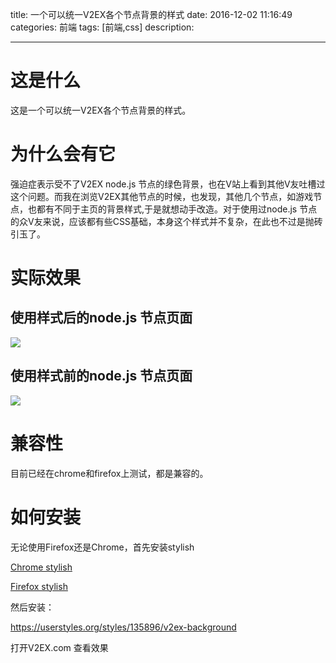 title: 一个可以统一V2EX各个节点背景的样式
date: 2016-12-02  11:16:49 
categories: 前端
tags: [前端,css] 
description: 



---




# 这是什么

这是一个可以统一V2EX各个节点背景的样式。

# 为什么会有它

强迫症表示受不了V2EX node.js 节点的绿色背景，也在V站上看到其他V友吐槽过这个问题。而我在浏览V2EX其他节点的时候，也发现，其他几个节点，如游戏节点，也都有不同于主页的背景样式,于是就想动手改造。对于使用过node.js 节点的众V友来说，应该都有些CSS基础，本身这个样式并不复杂，在此也不过是抛砖引玉了。

<!--more-->

# 实际效果

## 使用样式后的node.js 节点页面

![](http://7ktu2f.com1.z0.glb.clouddn.com/QQ%E6%88%AA%E5%9B%BE20161202094639.png)

## 使用样式前的node.js 节点页面

![](http://7ktu2f.com1.z0.glb.clouddn.com/QQ%E6%88%AA%E5%9B%BE20161202100937.png)




# 兼容性

目前已经在chrome和firefox上测试，都是兼容的。

# 如何安装

无论使用Firefox还是Chrome，首先安装stylish

[Chrome stylish](https://chrome.google.com/webstore/detail/stylish/fjnbnpbmkenffdnngjfgmeleoegfcffe?hl=en) 

[Firefox stylish](https://addons.mozilla.org/en-US/firefox/addon/stylish/)

然后安装：

https://userstyles.org/styles/135896/v2ex-background

打开V2EX.com 查看效果




